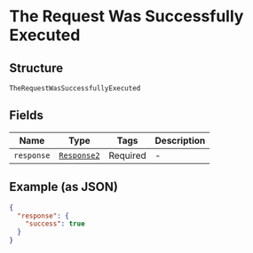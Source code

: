 
# The Request Was Successfully Executed

## Structure

`TheRequestWasSuccessfullyExecuted`

## Fields

| Name | Type | Tags | Description |
|  --- | --- | --- | --- |
| `response` | [`Response2`](/doc/models/response-2.md) | Required | - |

## Example (as JSON)

```json
{
  "response": {
    "success": true
  }
}
```

